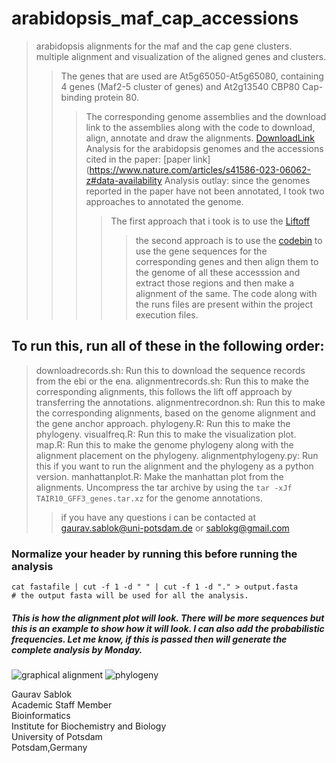 # arabidopsis_maf_cap_accessions
> arabidopsis alignments for the maf and the cap gene clusters. multiple alignment and visualization of the aligned genes and clusters. 
>> The genes that are used are At5g65050-At5g65080, containing 4 genes (Maf2-5 cluster of genes) and At2g13540 CBP80 Cap-binding protein 80.
>>> The corresponding genome assemblies and the download link to the assemblies along with the code to download, align, annotate and draw the alignments. [DownloadLink](https://www.ebi.ac.uk/ena/browser/api/fasta/OX291455.1?download=true)
>>> Analysis for the arabidopsis genomes and the accessions cited in the paper: [paper link](https://www.nature.com/articles/s41586-023-06062-z#data-availability
>>> Analysis outlay: since the genomes reported in the paper have not been annotated, I took two approaches to annotated the genome.
>>>> The first approach that i took is to use the [Liftoff](https://github.com/sablokgaurav/Liftoff)
>>>>> the second approach is to use the [codebin](https://github.com/lastz/lastz) to use the gene sequences for the corresponding genes and then align them to the genome of all these accesssion and extract those regions and then make a alignment of the same. The code along with the runs files are present within the project execution files. 

## To run this, run all of these in the following order: 
> downloadrecords.sh: Run this to download the sequence records from the ebi or the ena.
> alignmentrecords.sh: Run this to make the corresponding alignments, this follows the lift off approach by transferring the annotations.
> alignmentrecordnon.sh: Run this to make the corresponding alignments, based on the genome alignment and the gene anchor approach.
> phylogeny.R: Run this to make the phylogeny.
> visualfreq.R: Run this to make the visualization plot.
> map.R: Run this to make the genome phylogeny along with the alignment placement on the phylogeny.
> alignmentphylogeny.py: Run this if you want to run the alignment and the phylogeny as a python version.
> manhattanplot.R: Make the manhattan plot from the alignments.
> Uncompress the tar archive by using the ``` tar -xJf TAIR10_GFF3_genes.tar.xz ``` for the genome annotations.
>> if you have any questions i can be contacted at gaurav.sablok@uni-potsdam.de or sablokg@gmail.com

### Normalize your header by running this before running the analysis
```
cat fastafile | cut -f 1 -d " " | cut -f 1 -d "." > output.fasta
# the output fasta will be used for all the analysis. 
```

##### This is how the alignment plot will look. There will be more sequences but this is an example to show how it will look. I can also add the probabilistic frequencies. Let me know, if this is passed then will generate the complete analysis by Monday. 
![graphical alignment](https://github.com/sablokgaurav/arabidopsis_maf_cap_acessions_alignments/blob/main/Rplot.jpeg)
![phylogeny](https://github.com/sablokgaurav/arabidopsis_maf_cap_accessions_alignments/blob/main/phylogeny.jpeg)

Gaurav Sablok \
Academic Staff Member \
Bioinformatics \
Institute for Biochemistry and Biology \
University of Potsdam \
Potsdam,Germany 
